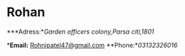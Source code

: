 # Rohan #

***Adress:**Garden officers colony,Parsa citi,1801*

***Email:** Rohnipatel47@gmail.com **Phone:**03132326016*
